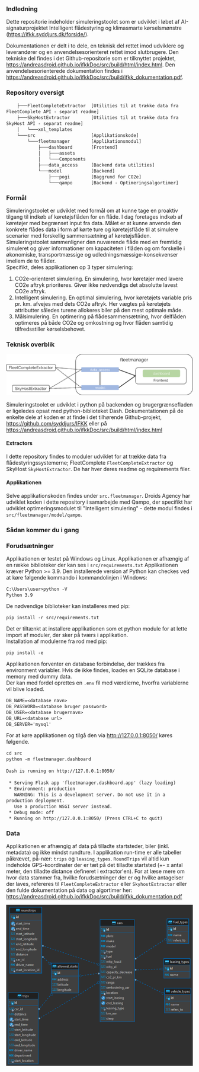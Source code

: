 
### Indledning
Dette repositorie indeholder simuleringstoolet som er udviklet i løbet af AI-signaturprojektet Intelligent flådestyring og klimasmarte kørselsmønstre (https://ifkk.syddjurs.dk/forside/). 

Dokumentationen er delt i to dele, en teknisk del rettet imod udviklere og leverandører og en anvendelsesorienteret rettet imod slutbrugere. Den tekniske del findes i det Github-repositorie som er tilknyttet projektet, https://andreasdroid.github.io/ifkkDoc/src/build/html/index.html. Den anvendelsesorienterede dokumentation findes i https://andreasdroid.github.io/ifkkDoc/src/build/ifkk_dokumentation.pdf.


### Repository oversigt
```
    ├───FleetCompleteExtractor  [Utilities til at trække data fra FleetComplete API - separat readme]
    ├───SkyHostExtractor        [Utilities til at trække data fra SkyHost API - separat readme]
    │   └───xml_templates
    └───src                     [Applikationskode]
        └───fleetmanager        [Applikationsmodul]
            ├───dashboard       [Frontend]
            │   ├───assets
            │   └───Components
            ├───data_access     [Backend data utilities]
            └───model           [Backend]
                ├───pogi        [Baggrund for CO2e]
                └───qampo       [Backend - Optimeringsalgortimer]
```


### Formål
Simuleringstoolet er udviklet med formål om at kunne tage en proaktiv tilgang til indkøb af køretøjsflåden for en flåde.
I dag foretages indkøb af køretøjer med begrænset input fra data. Målet er at kunne anvende den konkrete flådes data i form af kørte ture og køretøjsflåde til at simulere scenarier med forskellig sammensætning af køretøjsflåden.
Simuleringstoolet sammenligner den nuværende flåde med en fremtidig simuleret og giver informationer om kapaciteten i flåden og om forskelle i økonomiske, transportmæssige og udledningsmæssige-konsekvenser imellem de to flåder. <br>
Specifikt, deles applikationen op 3 typer simulering:
1. CO2e-orienteret simulering. En simulering, hvor køretøjer med lavere CO2e aftryk prioriteres. Giver ikke nødvendigs det absolutte lavest CO2e aftryk.
2. Intelligent simulering. En optimal simulering, hvor køretøjets variable pris pr. km. afvejes med dets CO2e aftryk. Her vægtes på køretøjets attributter således turene allokeres biler på den mest optimale måde.
3. Målsimulering. En optimering på flådesammensætning, hvor delflåden optimeres på både CO2e og omkostning og hvor flåden samtidig tilfredsstiller kørselsbehovet. 
### Teknisk overblik
![Package relationship](src/build/ark.png)

Simuleringstoolet er udviklet i python på backenden og brugergrænsefladen er ligeledes opsat med python-biblioteket Dash.
Dokumentationen på de enkelte dele af koden er at finde i det tilhørende Github-projekt, https://github.com/syddjurs/IFKK eller på https://andreasdroid.github.io/ifkkDoc/src/build/html/index.html
#### Extractors
I dette repository findes to moduler udviklet for at trække data fra flådestyringssystemerne; FleetComplete `FleetCompleteExtractor` og SkyHost `SkyHostExtractor`.
De har hver deres readme og requirements filer. 
#### Applikationen
Selve applikationskoden findes under `src.fleetmanager`. Droids Agency har udviklet koden i dette repository i samarbejde med Qampo, der specifikt har udviklet optimeringsmodulet til "Intelligent simulering" - dette modul findes i `src/fleetmanager/model/qampo`.

### Sådan kommer du i gang
### Forudsætninger
Applikationen er testet på Windows og Linux. Applikationen er afhængig af en række biblioteker der kan ses i `src/requirements.txt`
Applikationen kræver Python >= 3.9. Den installerede version af Python kan checkes ved at køre følgende kommando i kommandolinjen i Windows:
```
C:\Users\user>python -V
Python 3.9
```

De nødvendige biblioteker kan installeres med pip:
```
pip install -r src/requirements.txt
```

Det er tiltænkt at installere applikationen som et python module for at lette import af moduler, der sker på tværs i applikation. <br>
Installation af modulerne fra rod med pip:
```
pip install -e
```

Applikationen forventer en database forbindelse, der trækkes fra environment variabler. Hvis de ikke findes, loades en SQLite database i memory med dummy data. <br>
Der kan med fordel oprettes en `.env` fil med værdierne, hvorfra variablerne vil blive loaded. 
```
DB_NAME=<database navn>
DB_PASSWORD=<database bruger password>
DB_USER=<database brugernavn>
DB_URL=<database url>
DB_SERVER='mysql'
```

For at køre applikationen og tilgå den via http://127.0.0.1:8050/ køres følgende.
```
cd src
python -m fleetmanager.dashboard

Dash is running on http://127.0.0.1:8050/

 * Serving Flask app 'fleetmanager.dashboard.app' (lazy loading)
 * Environment: production
   WARNING: This is a development server. Do not use it in a production deployment.
   Use a production WSGI server instead.
 * Debug mode: off
 * Running on http://127.0.0.1:8050/ (Press CTRL+C to quit)
```

### Data
Applikationen er afhængig af data på tilladte startsteder, biler (inkl. metadata) og ikke mindst rundture. I applikation run-time er alle tabeller påkrævet, 
på-nær: `trips` og `leasing_types`. `RoundTrips` vil altid kun indeholde GPS-koordinater der er tæt på det tilladte startsted (+- x antal meter, den tilladte distance defineret i extractor'en).
For at læse mere om hvor data stammer fra, hvilke forudsætninger der er og hvilke antagelser der laves, refereres til `FleetCompleteExtractor` eller `SkyhostExtractor` eller den fulde dokumentation på data og algortimer her: https://andreasdroid.github.io/ifkkDoc/src/build/ifkk_dokumentation.pdf   

![ER diagram](src/build/er.png)


